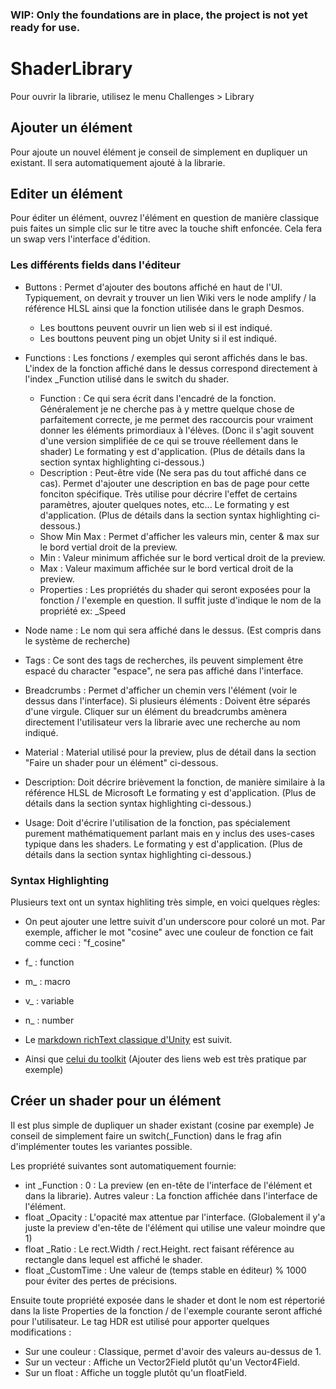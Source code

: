 ### WIP: Only the foundations are in place, the project is not yet ready for use.

# ShaderLibrary

Pour ouvrir la librarie, utilisez le menu Challenges > Library
## Ajouter un élément
Pour ajoute un nouvel élément je conseil de simplement en dupliquer un existant. Il sera automatiquement ajouté à la librarie.

## Editer un élément
Pour éditer un élément, ouvrez l'élément en question de manière classique puis faites un simple clic sur le titre avec la touche shift enfoncée.
Cela fera un swap vers l'interface d'édition.

### Les différents fields dans l'éditeur
* Buttons : Permet d'ajouter des boutons affiché en haut de l'UI. Typiquement, on devrait y trouver un lien Wiki vers le node amplify / la référence HLSL ainsi que la fonction utilisée dans le graph Desmos.
  * Les bouttons peuvent ouvrir un lien web si il est indiqué.
  * Les bouttons peuvent ping un objet Unity si il est indiqué.
  
* Functions : Les fonctions / exemples qui seront affichés dans le bas. L'index de la fonction affiché dans le dessus correspond directement à l'index _Function utilisé dans le switch du shader.
  * Function : Ce qui sera écrit dans l'encadré de la fonction. Généralement je ne cherche pas à y mettre quelque chose de parfaitement correcte, je me permet des raccourcis pour vraiment donner les éléments primordiaux à l'élèves. (Donc il s'agit souvent d'une version simplifiée de ce qui se trouve réellement dans le shader) Le formating y est d'application. (Plus de détails dans la section syntax highlighting ci-dessous.)
  * Description : Peut-être vide (Ne sera pas du tout affiché dans ce cas). Permet d'ajouter une description en bas de page pour cette fonciton spécifique. Très utilise pour décrire l'effet de certains paramètres, ajouter quelques notes, etc... Le formating y est d'application. (Plus de détails dans la section syntax highlighting ci-dessous.)
  * Show Min Max : Permet d'afficher les valeurs min, center & max sur le bord vertial droit de la preview.
  * Min : Valeur minimum affichée sur le bord vertical droit de la preview.
  * Max : Valeur maximum affichée sur le bord vertical droit de la preview.
  * Properties : Les propriétés du shader qui seront exposées pour la fonction / l'exemple en question. Il suffit juste d'indique le nom de la propriété ex: _Speed
    
* Node name : Le nom qui sera affiché dans le dessus. (Est compris dans le système de recherche)
* Tags : Ce sont des tags de recherches, ils peuvent simplement être espacé du character "espace", ne sera pas affiché dans l'interface.
* Breadcrumbs : Permet d'afficher un chemin vers l'élément (voir le dessus dans l'interface). Si plusieurs éléments : Doivent être séparés d'une virgule. Cliquer sur un élément du breadcrumbs amènera directement l'utilisateur vers la librarie avec une recherche au nom indiqué.
* Material : Material utilisé pour la preview, plus de détail dans la section "Faire un shader pour un élément" ci-dessous.
* Description: Doit décrire brièvement la fonction, de manière similaire à la référence HLSL de Microsoft Le formating y est d'application. (Plus de détails dans la section syntax highlighting ci-dessous.)
* Usage: Doit d'écrire l'utilisation de la fonction, pas spécialement purement mathématiquement parlant mais en y inclus des uses-cases typique dans les shaders. Le formating y est d'application. (Plus de détails dans la section syntax highlighting ci-dessous.)

### Syntax Highlighting
Plusieurs text ont un syntax highliting très simple, en voici quelques règles:
* On peut ajouter une lettre suivit d'un underscore pour coloré un mot. Par exemple, afficher le mot "cosine" avec une couleur de fonction ce fait comme ceci : "f_cosine"
 * f_ : function
 * m_ : macro
 * v_ : variable
 * n_ : number

* Le [markdown richText classique d'Unity](https://docs.unity3d.com/Packages/com.unity.ugui@1.0/manual/StyledText.html) est suivit.
* Ainsi que [celui du toolkit](https://docs.unity3d.com/Manual/UIE-supported-tags.html) (Ajouter des liens web est très pratique par exemple)

## Créer un shader pour un élément

Il est plus simple de dupliquer un shader existant (cosine par exemple)
Je conseil de simplement faire un switch(_Function) dans le frag afin d'implémenter toutes les variantes possible. 

Les propriété suivantes sont automatiquement fournie:
* int _Function : 0 : La preview (en en-tête de l'interface de l'élément et dans la librarie). Autres valeur : La fonction affichée dans l'interface de l'élément.
* float _Opacity : L'opacité max attentue par l'interface. (Globalement il y'a juste la preview d'en-tête de l'élément qui utilise une valeur moindre que 1)
* float _Ratio : Le rect.Width / rect.Height. rect faisant référence au rectangle dans lequel est affiché le shader.
* float _CustomTime : Une valeur de (temps stable en éditeur) % 1000 pour éviter des pertes de précisions.  

Ensuite toute propriété exposée dans le shader et dont le nom est répertorié dans la liste Properties de la fonction / de l'exemple courante seront affiché pour l'utilisateur.
Le tag HDR est utilisé pour apporter quelques modifications :
* Sur une couleur : Classique, permet d'avoir des valeurs au-dessus de 1.
* Sur un vecteur : Affiche un Vector2Field plutôt qu'un Vector4Field.
* Sur un float : Affiche un toggle plutôt qu'un floatField.


